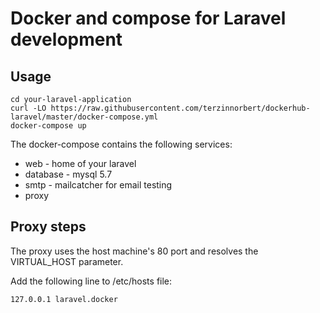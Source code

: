 # Docker and compose for Laravel development

## Usage

```
cd your-laravel-application
curl -LO https://raw.githubusercontent.com/terzinnorbert/dockerhub-laravel/master/docker-compose.yml
docker-compose up
```

The docker-compose contains the following services:  

* web - home of your laravel  
* database - mysql 5.7  
* smtp - mailcatcher for email testing  
* proxy  

## Proxy steps

The proxy uses the host machine's 80 port and resolves the VIRTUAL_HOST parameter.

Add the following line to /etc/hosts file:
```
127.0.0.1 laravel.docker
```
